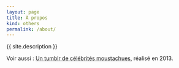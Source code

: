 ```yaml
---
layout: page
title: À propos
kind: others
permalink: /about/
---
```


{{ site.description }}

Voir aussi : [Un tumblr de célébrités moustachues](http://charpimoustaches.tumblr.com/), réalisé en 2013.
